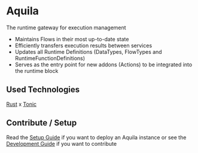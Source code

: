 # Aquila
The runtime gateway for execution management

- Maintains Flows in their most up-to-date state
- Efficiently transfers execution results between services
- Updates all Runtime Definitions (DataTypes, FlowTypes and RuntimeFunctionDefinitions)
- Serves as the entry point for new addons (Actions) to be integrated into the runtime block

## Used Technologies

[Rust](https://www.rust-lang.org/) x [Tonic](https://docs.rs/tonic/latest/tonic/)

## Contribute / Setup
Read the [Setup Guide](https://docs.code0.tech/aquila/Guides/setup/) if you want to deploy an Aquila instance or see the [Development Guide](https://docs.code0.tech/aquila/Guides/dev/) if you want to contribute
